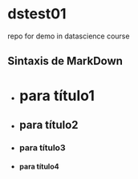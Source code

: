 # dstest01
repo for demo in datascience course
## Sintaxis de MarkDown
* # para título1
* ## para título2
* ### para título3
* #### para título4
